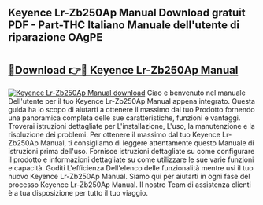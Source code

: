 ## Keyence Lr-Zb250Ap Manual Download gratuit PDF - Part-THC Italiano Manuale dell'utente di riparazione OAgPE

# <h2><a href="http://dfd3el.blite.top/?on=Keyence+Lr-Zb250Ap+Manual">🔗Download 👉🔴 Keyence Lr-Zb250Ap Manual</a></h2>

[![Keyence Lr-Zb250Ap Manual download](https://i.imgur.com/lujVjoI.png)](http://dfd3el.blite.top/?on=Keyence+Lr-Zb250Ap+Manual)
Ciao e benvenuto nel manuale Dell'utente per il tuo Keyence Lr-Zb250Ap Manual appena integrato. Questa guida ha lo scopo di aiutarti a ottenere il massimo dal tuo Prodotto fornendo una panoramica completa delle sue caratteristiche, funzioni e vantaggi. Troverai istruzioni dettagliate per L'installazione, L'uso, la manutenzione e la risoluzione dei problemi. Per ottenere il massimo dal tuo Keyence Lr-Zb250Ap Manual, ti consigliamo di leggere attentamente questo Manuale di istruzioni prima dell'uso. Fornisce istruzioni dettagliate su come configurare il prodotto e informazioni dettagliate su come utilizzare le sue varie funzioni e capacità. Goditi L'efficienza Dell'elenco delle funzionalità mentre usi il tuo nuovo Keyence Lr-Zb250Ap Manual. Siamo qui per aiutarti in ogni fase del processo Keyence Lr-Zb250Ap Manual. Il nostro Team di assistenza clienti è a tua disposizione per tutto il tuo viaggio.
